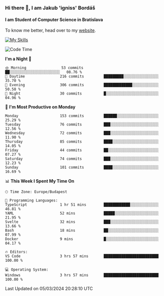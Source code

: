 ### Hi there 👋, I am Jakub 'igniss' Bordáš

#### I am Student of Computer Science in Bratislava
To know me better, head over to my [website](https://bordas.sk).

[![My Skills](https://skillicons.dev/icons?i=js,html,css,figma,svelte,java,kotlin,python,postgresql,typescript,nest,nodejs)](https://bordas.sk)


<!--START_SECTION:waka-->
![Code Time](http://img.shields.io/badge/Code%20Time-1%2C417%20hrs%2013%20mins-blue)

**I'm a Night 🦉** 

```text
🌞 Morning                53 commits          ██░░░░░░░░░░░░░░░░░░░░░░░   08.76 % 
🌆 Daytime                216 commits         █████████░░░░░░░░░░░░░░░░   35.70 % 
🌃 Evening                306 commits         █████████████░░░░░░░░░░░░   50.58 % 
🌙 Night                  30 commits          █░░░░░░░░░░░░░░░░░░░░░░░░   04.96 % 
```
📅 **I'm Most Productive on Monday** 

```text
Monday                   153 commits         ██████░░░░░░░░░░░░░░░░░░░   25.29 % 
Tuesday                  76 commits          ███░░░░░░░░░░░░░░░░░░░░░░   12.56 % 
Wednesday                72 commits          ███░░░░░░░░░░░░░░░░░░░░░░   11.90 % 
Thursday                 85 commits          ████░░░░░░░░░░░░░░░░░░░░░   14.05 % 
Friday                   44 commits          ██░░░░░░░░░░░░░░░░░░░░░░░   07.27 % 
Saturday                 74 commits          ███░░░░░░░░░░░░░░░░░░░░░░   12.23 % 
Sunday                   101 commits         ████░░░░░░░░░░░░░░░░░░░░░   16.69 % 
```


📊 **This Week I Spent My Time On** 

```text
🕑︎ Time Zone: Europe/Budapest

💬 Programming Languages: 
TypeScript               1 hr 51 mins        ████████████░░░░░░░░░░░░░   46.81 % 
YAML                     52 mins             █████░░░░░░░░░░░░░░░░░░░░   21.95 % 
Svelte                   32 mins             ███░░░░░░░░░░░░░░░░░░░░░░   13.66 % 
Bash                     18 mins             ██░░░░░░░░░░░░░░░░░░░░░░░   07.99 % 
Docker                   9 mins              █░░░░░░░░░░░░░░░░░░░░░░░░   04.17 % 

🔥 Editors: 
VS Code                  3 hrs 57 mins       █████████████████████████   100.00 % 

💻 Operating System: 
Windows                  3 hrs 57 mins       █████████████████████████   100.00 % 
```


 Last Updated on 05/03/2024 20:28:10 UTC
<!--END_SECTION:waka-->
